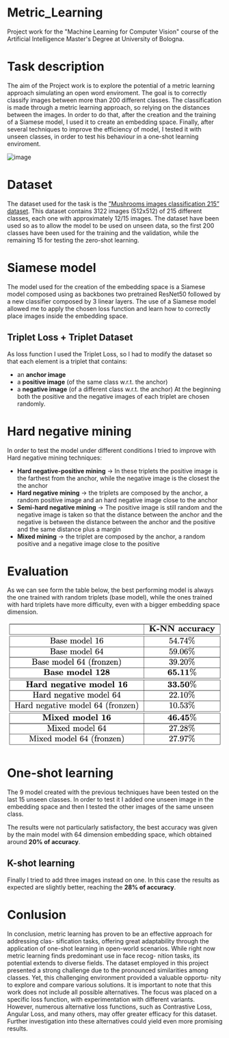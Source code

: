 # Metric_Learning

Project work for the "Machine Learning for Computer Vision" course of the Artificial Intelligence Master's Degree at University of Bologna.

# Task description
The aim of the Project work is to explore the potential of a metric learning approach simulating an open word enviroment. The goal is to correctly classify images between more than 200 different classes. The classification is made through a metric learning approach, so relying on the distances between the images. In order to do that, after the creation and the training of a Siamese model, I used it to create an embedding space. 
Finally, after several techniques to improve the efficiency of model, I tested it with unseen classes, in order to test his behaviour in a one-shot learning enviroment.

![image](https://github.com/daniele-marini/Metric_Learning/blob/main/imgs/cluster.png)

# Dataset
The dataset used for the task is the [”Mushrooms images classification 215” dataset](https://www.kaggle.com/datasets/daniilonishchenko/mushrooms-images-classification-215). 
This dataset contains 3122 images (512x512) of 215 different classes, each one with approximately 12/15 images.
The dataset have been used so as to allow the model to be used on unseen data, so the first 200 classes have been used for the training and the validation, while the remaining 15 for testing the zero-shot learning.

# Siamese model
The model used for the creation of the embedding space is a Siamese model composed using as backbones two pretrained ResNet50 followed by a new classifier composed by 3 linear layers. 
The use of a Siamese model allowed me to apply the chosen loss function and learn how to correctly place images inside the embedding space.

## Triplet Loss + Triplet Dataset
As loss function I used the Triplet Loss, so I had to modify the dataset so that each element is a triplet that contains:
* an **anchor image**
* a **positive image** (of the same class w.r.t. the anchor)
* a **negative image** (of a different class w.r.t. the anchor)
At the beginning both the positive and the negative images of each triplet are chosen randomly.

# Hard negative mining
In order to test the model under different conditions I tried to improve with Hard negative mining techniques:
* **Hard negative-positive mining** -> In these triplets the positive image is the farthest from the anchor, while the negative image is the closest the the anchor
* **Hard negative mining** -> the triplets are composed by the anchor, a random positive image and an hard negative image close to the anchor
* **Semi-hard negative mining** -> The positive image is still random and the negative image is taken so that the distance between the anchor and the negative is between the distance between the anchor and the positive and the same distance plus a margin
* **Mixed mining** -> the triplet are composed by the anchor, a random positive and a negative image close to the positive

# Evaluation
As we can see form the table below, the best performing model is always the one trained with random triplets (base model), while the ones trained with hard triplets have more difficulty, even with a bigger embedding space dimension.

![image](https://github.com/daniele-marini/Metric_Learning/blob/main/imgs/accuracy_table.png)

# One-shot learning
The 9 model created with the previous techniques have been tested on the last 15 unseen classes. In order to test it I added one unseen image in the embedding space and then I tested the other images of the same unseen class.

The results were not particularly satisfactory, the best accuracy was given by the main model with 64 dimension embedding space, which obtained around **20% of accuracy**.
## K-shot learning
Finally I tried to add three images instead on one.
In this case the results as expected are slightly better, reaching the **28% of accuracy**.

# Conlusion
In conclusion, metric learning has proven to be an effective approach for addressing clas- sification tasks, offering great adaptability through the application of one-shot learning in open-world scenarios. While right now metric learning finds predominant use in face recog- nition tasks, its potential extends to diverse fields.
The dataset employed in this project presented a strong challenge due to the pronounced similarities among classes. Yet, this challenging environment provided a valuable opportu- nity to explore and compare various solutions.
It is important to note that this work does not include all possible alternatives. The focus was placed on a specific loss function, with experimentation with different variants. However, numerous alternative loss functions, such as Contrastive Loss, Angular Loss, and many others, may offer greater efficacy for this dataset.
Further investigation into these alternatives could yield even more promising results.
